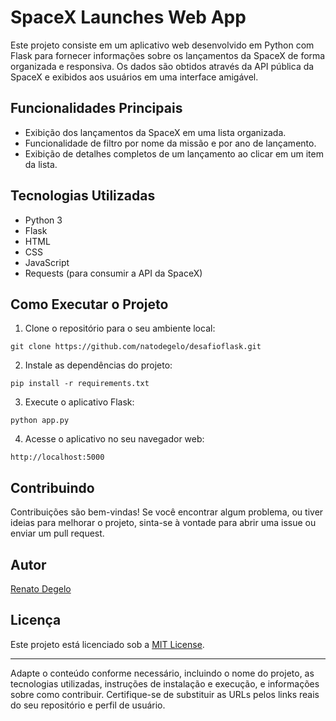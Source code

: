 # SpaceX Launches Web App

Este projeto consiste em um aplicativo web desenvolvido em Python com Flask para fornecer informações sobre os lançamentos da SpaceX de forma organizada e responsiva. Os dados são obtidos através da API pública da SpaceX e exibidos aos usuários em uma interface amigável.

## Funcionalidades Principais

- Exibição dos lançamentos da SpaceX em uma lista organizada.
- Funcionalidade de filtro por nome da missão e por ano de lançamento.
- Exibição de detalhes completos de um lançamento ao clicar em um item da lista.

## Tecnologias Utilizadas

- Python 3
- Flask
- HTML
- CSS
- JavaScript
- Requests (para consumir a API da SpaceX)

## Como Executar o Projeto

1. Clone o repositório para o seu ambiente local:

```
git clone https://github.com/natodegelo/desafioflask.git
```

2. Instale as dependências do projeto:

```
pip install -r requirements.txt
```

3. Execute o aplicativo Flask:

```
python app.py
```

4. Acesse o aplicativo no seu navegador web:

```
http://localhost:5000
```

## Contribuindo

Contribuições são bem-vindas! Se você encontrar algum problema, ou tiver ideias para melhorar o projeto, sinta-se à vontade para abrir uma issue ou enviar um pull request.

## Autor

[Renato Degelo](https://github.com/natodegelo/desafioflask.git)

## Licença

Este projeto está licenciado sob a [MIT License](https://opensource.org/licenses/MIT).

---

Adapte o conteúdo conforme necessário, incluindo o nome do projeto, as tecnologias utilizadas, instruções de instalação e execução, e informações sobre como contribuir. Certifique-se de substituir as URLs pelos links reais do seu repositório e perfil de usuário.